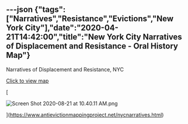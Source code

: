 ---json
{"tags":["Narratives","Resistance","Evictions","New York City"],"date":"2020-04-21T14:42:00","title":"New York City Narratives of Displacement and Resistance - Oral History Map"}
---

Narratives of Displacement and Resistance, NYC

[Click to view map](https://www.antievictionmappingproject.net/nycnarratives.html)

[

![Screen Shot 2020-08-21 at 10.40.11 AM.png](https://images.squarespace-cdn.com/content/v1/52b7d7a6e4b0b3e376ac8ea2/1598020846379-34P5FC05DHN67M12VSW9/ke17ZwdGBToddI8pDm48kG59g8eNMP8ptMhLZYl2n3MUqsxRUqqbr1mOJYKfIPR7LoDQ9mXPOjoJoqy81S2I8N_N4V1vUb5AoIIIbLZhVYxCRW4BPu10St3TBAUQYVKcK0zle2VuklFf0IsrftEj_WDrZGkLDHvICqY_LC5hX-_cHINX-cS0SfaHscCwUlKE/Screen+Shot+2020-08-21+at+10.40.11+AM.png)

](https://www.antievictionmappingproject.net/nycnarratives.html)